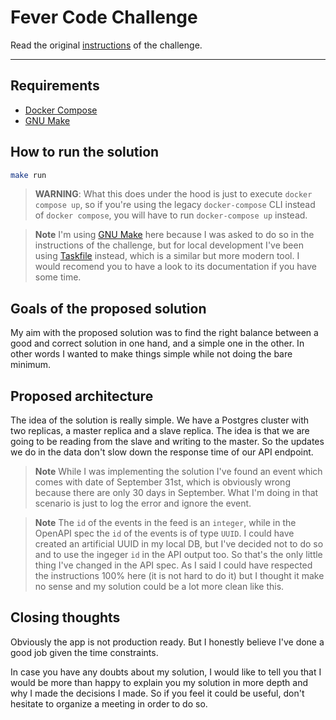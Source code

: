 # Fever Code Challenge

Read the original [instructions](instructions.md) of the challenge.

***

## Requirements
- [Docker Compose](https://docs.docker.com/compose/)
- [GNU Make](https://www.gnu.org/software/make/)

## How to run the solution
```sh
make run
```

> **WARNING**:
> What this does under the hood is just to execute `docker compose up`, so if you're using the legacy `docker-compose` CLI instead of `docker compose`, you will have to run `docker-compose up` instead.

> **Note**
> I'm using [GNU Make](https://www.gnu.org/software/make/) here because I was asked to do so in the instructions of the challenge, but for local development I've been using [Taskfile](https://taskfile.dev/) instead, which is a similar but more modern tool. I would recomend you to have a look to its documentation if you have some time.

## Goals of the proposed solution
My aim with the proposed solution was to find the right balance between a good and correct solution in one hand, and a simple one in the other. In other words I wanted to make things simple while not doing the bare minimum.

## Proposed architecture
The idea of the solution is really simple. We have a Postgres cluster with two replicas, a master replica and a slave replica. The idea is that we are going to be reading from the slave and writing to the master. So the updates we do in the data don't slow down the response time of our API endpoint.

> **Note**
> While I was implementing the solution I've found an event which comes with date of September 31st, which is obviously wrong because there are only 30 days in September. What I'm doing in that scenario is just to log the error and ignore the event.

> **Note**
> The `id` of the events in the feed is an `integer`, while in the OpenAPI spec the `id` of the events is of type `UUID`. I could have created an artificial UUID in my local DB, but I've decided not to do so and to use the ingeger `id` in the API output too. So that's the only little thing I've changed in the API spec. As I said I could have respected the instructions 100% here (it is not hard to do it) but I thought it make no sense and my solution could be a lot more clean like this.

## Closing thoughts
Obviously the app is not production ready. But I honestly believe I've done a good job given the time constraints.

In case you have any doubts about my solution, I would like to tell you that I would be more than happy to explain you my solution in more depth and why I made the decisions I made. So if you feel it could be useful, don't hesitate to organize a meeting in order to do so.
